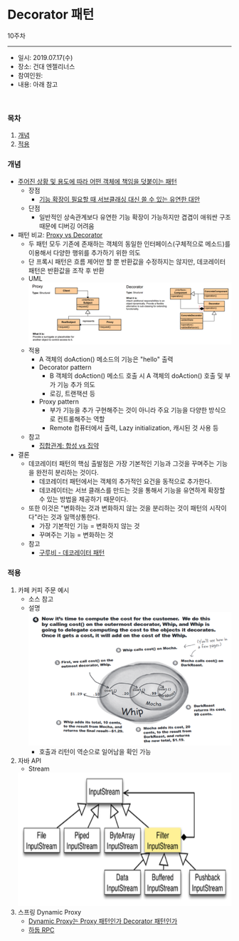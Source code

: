 Decorator 패턴
===========
10주차
- - - - - -
* 일시: 2019.07.17(수)
* 장소: 건대 엔젤리너스
* 참여인원: 
* 내용: 아래 참고
</br>

### 목차
1. [개념](#개념)
2. [적용](#적용)

### 개념
* [주어진 상황 및 용도에 따라 어떤 객체에 책임을 덧붙이는 패턴](https://ko.wikipedia.org/wiki/%EB%8D%B0%EC%BB%A4%EB%A0%88%EC%9D%B4%ED%84%B0_%ED%8C%A8%ED%84%B4)
	* 장점
		* [기능 확장이 필요할 때 서브클래싱 대신 쓸 수 있는 유연한 대안](https://gdtbgl93.tistory.com/9)
	* 단점
		* 일반적인 상속관계보다 유연한 기능 확장이 가능하지만 겹겹이 애워싼 구조때문에 디버깅 어려움
* 패턴 비교: [Proxy vs Decorator](https://hamait.tistory.com/868)
	* 두 패턴 모두 기존에 존재하는 객체의 동일한 인터페이스(구체적으로 메소드)를 이용해서 다양한 행위를 추가하기 위한 의도
	* 단 프록시 패턴은 흐름 제어만 할 뿐 반환값을 수정하지는 않지만, 데코레이터 패턴은 반환값을 조작 후 반환
	* UML  
	  ![img](./img/proxy_vs_decorator.png)
	* 적용
		* A 객체의 doAction() 메소드의 기능은 "hello" 출력
		* Decorator pattern
			* B 객체의 doAction() 메소드 호출 시 A 객체의 doAction() 호출 및 부가 기능 추가 의도
			* 로깅, 트랜잭션 등
		* Proxy pattern
			* 부가 기능을 추가 구현해주는 것이 아니라 주요 기능을 다양한 방식으로 컨트롤해주는 역할
			* Remote 컴퓨터에서 출력, Lazy initialization, 캐시된 것 사용 등
	* 참고 
		* [집합관계: 합성 vs 집약](https://defacto-standard.tistory.com/104)
* 결론
	* 데코레이터 패턴의 핵심 출발점은 가장 기본적인 기능과 그것을 꾸며주는 기능을 완전히 분리하는 것이다.
		* 데코레이터 패턴에서는 객체의 추가적인 요건을 동적으로 추가한다.
		* 데코레이터는 서브 클래스를 만드는 것을 통해서 기능을 유연하게 확장할 수 있는 방법을 제공하기 때문이다.
	* 또한 이것은 "변화하는 것과 변화하지 않는 것을 분리하는 것이 패턴의 시작이다"라는 것과 일맥상통한다.
		* 가장 기본적인 기능 = 변화하지 않는 것
		* 꾸며주는 기능 = 변화하는 것
	* 참고
		* [구루비 - 데코레이터 패턴](http://wiki.gurubee.net/pages/viewpage.action?pageId=1507398)

### 적용
1. 카페 커피 주문 예시
	* 소스 참고
	* 설명  
	<img src="./img/head_first.png" width="480" height="300"></br>
		* 호출과 리턴이 역순으로 일어남을 확인 가능
2. 자바 API
	* Stream  
	<img src="./img/stream.png" width="480" height="300"> 
3. 스프링 Dynamic Proxy
	* [Dynamic Proxy는 Proxy 패턴인가 Decorator 패턴인가](http://toby.epril.com/?p=841)
	* [하둡 RPC](https://hamait.tistory.com/175)